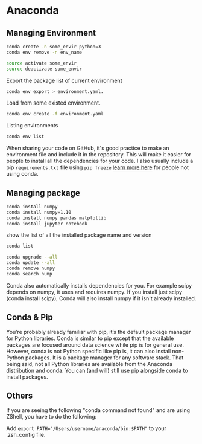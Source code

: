 # Anaconda
## Managing Environment

```sh
conda create -n some_envir python=3
conda env remove -n env_name
```

```sh
source activate some_envir
source deactivate some_envir
```
Export the package list of current environment
```sh
conda env export > environment.yaml.
```
Load from some existed environment.
```sh
conda env create -f environment.yaml
```
Listing environments
```sh
conda env list
```
When sharing your code on GitHub, it's good practice to make an environment file and include it in the repository. This will make it easier for people to install all the dependencies for your code. I also usually include a pip `requirements.txt` file using `pip freeze` [learn more here](https://pip.pypa.io/en/stable/reference/pip_freeze/) for people not using conda.

## Managing package
```sh
conda install numpy
conda install numpy=1.10
conda install numpy pandas matplotlib
conda install jupyter notebook
```
show the list of all the installed package name and version
```sh
conda list
```
```sh
conda upgrade --all
conda update --all
conda remove numpy
conda search nump
```
Conda also automatically installs dependencies for you. For example scipy depends on numpy, it uses and requires numpy. If you install just scipy (conda install scipy), Conda will also install numpy if it isn't already installed.



## Conda & Pip
You’re probably already familiar with pip, it’s the default package manager for Python libraries. Conda is similar to pip except that the available packages are focused around data science while pip is for general use. However, conda is not Python specific like pip is, it can also install non-Python packages. It is a package manager for any software stack. That being said, not all Python libraries are available from the Anaconda distribution and conda. You can (and will) still use pip alongside conda to install packages.

## Others


If you are seeing the following "conda command not found" and are using ZShell, you have to do the following:

Add `export PATH="/Users/username/anaconda/bin:$PATH"` to your .zsh_config file.
